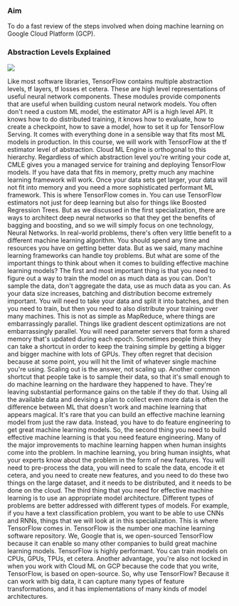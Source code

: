 ### Aim
To do a fast review of the steps involved when doing machine learning on Google Cloud Platform (GCP). 

### Abstraction Levels Explained

![](Images/end-to-end-ml-with-tf-on-gcp/week1/tf_layers.png)

Like most software libraries, TensorFlow contains multiple abstraction levels, tf layers, tf losses et cetera. These are high level representations of useful neural network components. These modules provide components that are useful when building custom neural network models. You often don't need a custom ML model, the estimator API is a high level API. It knows how to do distributed training, it knows how to evaluate, how to create a checkpoint, how to save a model, how to set it up for TensorFlow Serving. It comes with everything done in a sensible way that fits most ML models in production. In this course, we will work with TensorFlow at the tf estimator level of abstraction. Cloud ML Engine is orthogonal to this hierarchy. Regardless of which abstraction level you're writing your code at, CMLE gives you a managed service for training and deploying TensorFlow models. If you have data that fits in memory, pretty much any machine learning framework will work. Once your data sets get larger, your data will not fit into memory and you need a more sophisticated performant ML framework. This is where TensorFlow comes in. You can use TensorFlow estimators not just for deep learning but also for things like Boosted Regression Trees. But as we discussed in the first specialization, there are ways to architect deep neural networks so that they get the benefits of bagging and boosting, and so we will simply focus on one technology, Neural Networks. In real-world problems, there's often very little benefit to a different machine learning algorithm. You should spend any time and resources you have on getting better data. But as we said, many machine learning frameworks can handle toy problems. But what are some of the important things to think about when it comes to building effective machine learning models? The first and most important thing is that you need to figure out a way to train the model on as much data as you can. Don't sample the data, don't aggregate the data, use as much data as you can. As your data size increases, batching and distribution become extremely important. You will need to take your data and split it into batches, and then you need to train, but then you need to also distribute your training over many machines. This is not as simple as MapReduce, where things are embarrassingly parallel. Things like gradient descent optimizations are not embarrassingly parallel. You will need parameter servers that form a shared memory that's updated during each epoch. Sometimes people think they can take a shortcut in order to keep the training simple by getting a bigger and bigger machine with lots of GPUs. They often regret that decision because at some point, you will hit the limit of whatever single machine you're using. Scaling out is the answer, not scaling up. Another common shortcut that people take is to sample their data, so that it's small enough to do machine learning on the hardware they happened to have. They're leaving substantial performance gains on the table if they do that. Using all the available data and devising a plan to collect even more data is often the difference between ML that doesn't work and machine learning that appears magical. It's rare that you can build an effective machine learning model from just the raw data. Instead, you have to do feature engineering to get great machine learning models. So, the second thing you need to build effective machine learning is that you need feature engineering. Many of the major improvements to machine learning happen when human insights come into the problem. In machine learning, you bring human insights, what your experts know about the problem in the form of new features. You will need to pre-process the data, you will need to scale the data, encode it et cetera, and you need to create new features, and you need to do these two things on the large dataset, and it needs to be distributed, and it needs to be done on the cloud. The third thing that you need for effective machine learning is to use an appropriate model architecture. Different types of problems are better addressed with different types of models. For example, if you have a text classification problem, you want to be able to use CNNs and RNNs, things that we will look at in this specialization. This is where TensorFlow comes in. TensorFlow is the number one machine learning software repository. We, Google that is, we open-sourced TensorFlow because it can enable so many other companies to build great machine learning models. TensorFlow is highly performant. You can train models on CPUs, GPUs, TPUs, et cetera. Another advantage, you're also not locked in when you work with Cloud ML on GCP because the code that you write, TensorFlow, is based on open-source. So, why use TensorFlow? Because it can work with big data, it can capture many types of feature transformations, and it has implementations of many kinds of model architectures.
